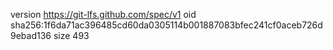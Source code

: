 version https://git-lfs.github.com/spec/v1
oid sha256:1f6da71ac396485cd60da0305114b001887083bfec241cf0aceb726d9ebad136
size 493
